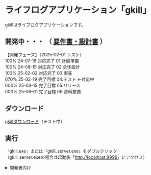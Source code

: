 # ライフログアプリケーション「gkill」
gkillはライフログアプリケーションです。  

## 開発中・・・ （ [要件書・設計書](https://github.com/mt3hr/gkill/tree/main/documents) ）
【開発フェーズ】（2025-02-01 リスケ）  
100% 24-07-18 対応完了 01.計画準備    
100% 24-08-15 対応完了 02.全体設計    
100% 25-02-02 対応完了 03.実装  
070% 25-02-19 完了目標 04.テスト ←対応中  
000% 25-03-15 完了目標 05.リリース  
000% 25-06-01 完了目標 06.資料整備  

## ダウンロード
[gkillダウンロード](https://github.com/mt3hr/gkill/releases/latest)（テスト中）  

## 実行
「gkill.exe」または「gkill_server.exe」をダブルクリック  
（gkill_server.exeの場合は起動後「[http://localhost:9999](http://localhost:9999)」にアクセス）  

<details>
<summary>開発者向け</summary>

### 開発環境

### セットアップ
1. Golang バージョン1.22.4の開発環境を用意する  
2. Cコンパイラを用意する（cgo使用のため）  
3. Node.js バージョン20.15.1の開発環境を用意する  
4. 以下のコマンドを実行する  
```
npm i
```

### ビルド・インストール

アプリケーションインストール  
```
npm run go_mod
npm run install_app
```

サーバインストール  
```
npm run go_mod
npm run install_server
```
</details>
